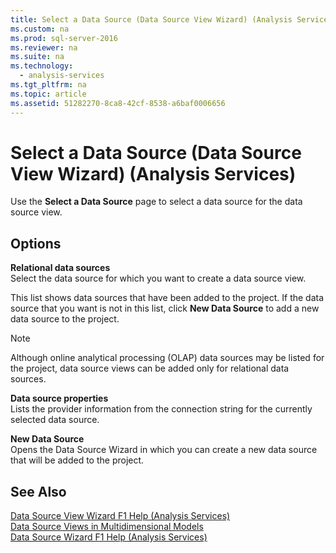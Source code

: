 ```yaml
---
title: Select a Data Source (Data Source View Wizard) (Analysis Services)
ms.custom: na
ms.prod: sql-server-2016
ms.reviewer: na
ms.suite: na
ms.technology: 
  - analysis-services
ms.tgt_pltfrm: na
ms.topic: article
ms.assetid: 51282270-8ca8-42cf-8538-a6baf0006656
---
```

# Select a Data Source (Data Source View Wizard) (Analysis Services)
  Use the **Select a Data Source** page to select a data source for the data source view.  
  
## Options  
 **Relational data sources**  
 Select the data source for which you want to create a data source view.  
  
 This list shows data sources that have been added to the project. If the data source that you want is not in this list, click **New Data Source** to add a new data source to the project.  
  
> [!NOTE]  
>  Although online analytical processing \(OLAP\) data sources may be listed for the project, data source views can be added only for relational data sources.  
  
 **Data source properties**  
 Lists the provider information from the connection string for the currently selected data source.  
  
 **New Data Source**  
 Opens the Data Source Wizard in which you can create a new data source that will be added to the project.  
  
## See Also  
 [Data Source View Wizard F1 Help &#40;Analysis Services&#41;](../../Topics/TopicNameNotContainA/Data-Source-View-Wizard-F1-Help--Analysis-Services-.md)   
 [Data Source Views in Multidimensional Models](../../Topics/TopicNameNotContainA/Data-Source-Views-in-Multidimensional-Models.md)   
 [Data Source Wizard F1 Help &#40;Analysis Services&#41;](../../Topics/TopicNameNotContainA/Data-Source-Wizard-F1-Help--Analysis-Services-.md)  
  
  